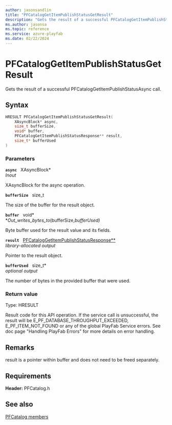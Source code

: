 ```yaml
---
author: jasonsandlin
title: "PFCatalogGetItemPublishStatusGetResult"
description: "Gets the result of a successful PFCatalogGetItemPublishStatusAsync call."
ms.author: jasonsa
ms.topic: reference
ms.service: azure-playfab
ms.date: 02/22/2024
---
```


# PFCatalogGetItemPublishStatusGetResult  

Gets the result of a successful PFCatalogGetItemPublishStatusAsync call.  

## Syntax  
  
```cpp
HRESULT PFCatalogGetItemPublishStatusGetResult(  
    XAsyncBlock* async,  
    size_t bufferSize,  
    void* buffer,  
    PFCatalogGetItemPublishStatusResponse** result,  
    size_t* bufferUsed  
)  
```  
  
### Parameters  
  
**`async`** &nbsp; XAsyncBlock*  
*_Inout_*  
  
XAsyncBlock for the async operation.  
  
**`bufferSize`** &nbsp; size_t  
  
The size of the buffer for the result object.  
  
**`buffer`** &nbsp; void*  
*_Out_writes_bytes_to_(bufferSize,*bufferUsed)*  
  
Byte buffer used for the result value and its fields.  
  
**`result`** &nbsp; [PFCatalogGetItemPublishStatusResponse**](../../pfcatalogtypes/structs/pfcataloggetitempublishstatusresponse.md)  
*library-allocated output*  
  
Pointer to the result object.  
  
**`bufferUsed`** &nbsp; size_t*  
*optional output*  
  
The number of bytes in the provided buffer that were used.  
  
  
### Return value
Type: HRESULT
  
Result code for this API operation. If the service call is unsuccessful, the result will be E_PF_DATABASE_THROUGHPUT_EXCEEDED, E_PF_ITEM_NOT_FOUND or any of the global PlayFab Service errors. See doc page "Handling PlayFab Errors" for more details on error handling.
  
## Remarks  
  
result is a pointer within buffer and does not need to be freed separately.
  
## Requirements  
  
**Header:** PFCatalog.h
  
## See also  
[PFCatalog members](../pfcatalog_members.md)  

  
  
